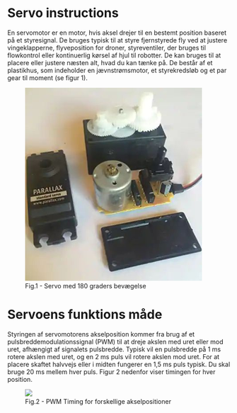 # Servo instructions

En servomotor er en motor, hvis aksel drejer til en bestemt position baseret på et styresignal. De bruges typisk til at styre fjernstyrede fly ved at justere vingeklapperne, flyveposition for droner, styreventiler, der bruges til flowkontrol eller kontinuerlig kørsel af hjul til robotter. De kan bruges til at placere eller justere næsten alt, hvad du kan tænke på. De består af et plastikhus, som indeholder en jævnstrømsmotor, et styrekredsløb og et par gear til moment (se figur 1).

<figure>
  <img src="article-2017march-servo-motors-and-control-fig1.jpg" />
  <figcaption>Fig.1 - Servo med 180 graders bevægelse</figcaption>
</figure>

# Servoens funktions måde
Styringen af servomotorens akselposition kommer fra brug af et pulsbreddemodulationssignal (PWM) til at dreje akslen med uret eller mod uret, afhængigt af signalets pulsbredde. Typisk vil en pulsbredde på 1 ms rotere akslen med uret, og en 2 ms puls vil rotere akslen mod uret. For at placere skaftet halvvejs eller i midten fungerer en 1,5 ms puls typisk. Du skal bruge 20 ms mellem hver puls. Figur 2 nedenfor viser timingen for hver position.

<figure>
  <img src="https://user-images.githubusercontent.com/44589560/161221746-2ab1efd0-2eb9-4a35-abe5-0cd196939ab9.png" />
  <figcaption>Fig.2 - PWM Timing for forskellige akselpositioner</figcaption>
</figure>

